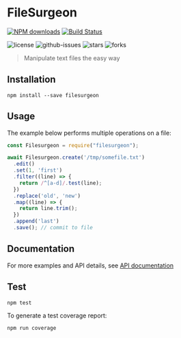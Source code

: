 # FileSurgeon

[![NPM downloads](https://img.shields.io/npm/dm/filesurgeon.svg?style=flat)](https://npmjs.org/package/filesurgeon)
[![Build Status](https://travis-ci.org/nspragg/filesurgeon.svg)](https://travis-ci.org/nspragg/filesurgeon) 
<!-- [![Coverage Status](https://coveralls.io/repos/github/nspragg/filesurgeon/badge.svg?branch=master)](https://coveralls.io/github/nspragg/filesurgeon?branch=master) -->
![license](https://img.shields.io/badge/license-MIT-blue.svg) 
![github-issues](https://img.shields.io/github/issues/nspragg/filesurgeon.svg)
![stars](https://img.shields.io/github/stars/nspragg/filesurgeon.svg)
![forks](https://img.shields.io/github/forks/nspragg/filesurgeon.svg)

> Manipulate text files the easy way

## Installation

```
npm install --save filesurgeon
```

## Usage

The example below performs multiple operations on a file:

```js
const Filesurgeon = require("filesurgeon");

await Filesurgeon.create('/tmp/somefile.txt')
  .edit()
  .set(1, 'first')
  .filter((line) => {
    return /^[a-d]/.test(line);
  })
  .replace('old', 'new')
  .map((line) => {
    return line.trim();
  })
  .append('last')
  .save(); // commit to file
```

## Documentation

For more examples and API details, see
[API documentation](https://nspragg.github.io/filesurgeon/)

## Test

```
npm test
```

To generate a test coverage report:

```
npm run coverage
```

